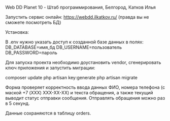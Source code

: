 Web DD Planet 10 - Штаб программирования, Белгород, Катков Илья

Запустить сервис онлайн: https://webdd.ilkatkov.ru/
(правда вы не сможете посмотреть БД)

Установка:

В .env нужно указать доступ к созданной базе данных в полях:
DB_DATABASE=имя_бд
DB_USERNAME=пользователь
DB_PASSWORD=пароль


Для запуска проекта необходимо доустановить vendor, сгенерировать ключ приложения и запустить миграции:

composer update
php artisan key:generate
php artisan migrate


Форма проверяет корректность ввода данных ФИО, номера телефона (с маской +7 (XXX) XXX-XX-XX) и текста обращения, 
а также текущий выводит статус отправки сообщения. Отправлять обращения можно раз в 5 секунд.

Данные сохраняются в таблицу orders.
